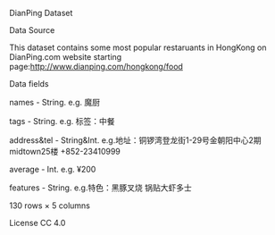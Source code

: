 DianPing Dataset

Data Source

This dataset contains some most popular restaruants in HongKong on DianPing.com website starting page:http://www.dianping.com/hongkong/food

Data fields

names - String. e.g. 魔厨

tags - String. e.g. 标签：中餐

address&tel - String&Int. e.g.地址：铜锣湾登龙街1-29号金朝阳中心2期midtown25楼 +852-23410999

average - Int. e.g. ¥200

features - String. e.g.特色：黑豚叉烧 锅贴大虾多士

130 rows × 5 columns


License
CC 4.0
